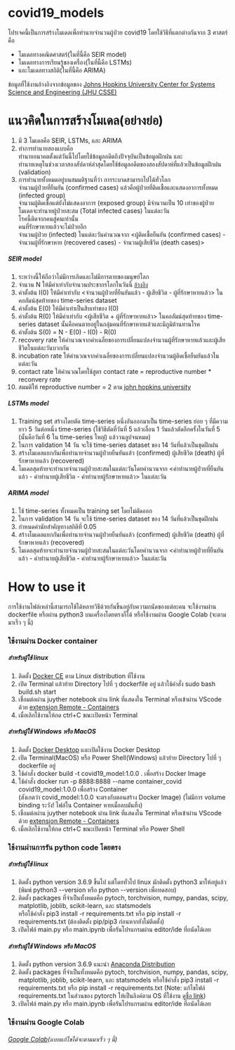 # covid19_models
โปรเจคนี้เป็นการสร้างโมเดลเพื่อทำนายจำนวนผู้ป่วย covid19 โดยใช้วิธีที่แตกต่างกันจาก 3 ศาสตร์คือ 
* โมเดลทางคณิตศาสตร์(ในที่นี้คือ SEIR model) 
* โมเดลทางการเรียนรู้ของเครื่อง(ในที่นี้คือ LSTMs) 
* และโมเดลทางสถิติ(ในที่นี้คือ ARIMA)

ข้อมูลที่ใช้งานอ้างอิงจากข้อมูลของ [Johns Hopkins University Center for Systems Science and Engineering (JHU CSSE)](https://github.com/CSSEGISandData/COVID-19?fbclid=IwAR1CgDWM6JCC7QHLwpGj24LRODW50YWd6DUNGhYVIP90bevwgX_z1EUM0yY)

# แนวคิดในการสร้างโมเดล(อย่างย่อ)

1. มี 3 โมเดลคือ SEIR, LSTMs, และ ARIMA
2. ทำการทำนายสองแบบคือ   
   ทำนายอนาคตตั้งแต่วันนี้ไปโดยใช้ข้อมูลอดีตถึงปัจจุบันเป็นข้อมูลฝึกฝน และ   
   ทำนายเหตุในช่วงเวลาสองสัปดาห์ล่าสุดโดยใช้ข้อมูลอดีตของสองสัปดาห์ที่แล้วเป็นข้อมูลฝึกฝน (validation)   
3. การทำนายทั้งหมดอยู่บนสมมติฐานที่ว่า
   การระบาดสามารถไปได้ทั่วโลก   
   จำนวนผู้ป่วยที่ยืนยัน (confirmed cases) แล้วคือผู้ป่วยที่ติดเชื้อและแสดงอาการทั้งหมด (infected group)   
   จำนวนผู้ติดเชื้อแต่ยังไม่แสดงอาการ (exposed group) มีจำนวนเป็น 10 เท่าของผู้ป่วย   
   โมเดลจะทำนายผู้ป่วยสะสม (Total infected cases) ในแต่ละวัน   
   โรคนี้ติดจากคนสู่คนเท่านั้น   
   คนที่รักษาหายแล้วจะไม่ป่วยอีก   
   จำนวนผู้ป่วย (infected) ในแต่ละวันคำนวณจาก <ผู้ติดเชื้อยืนยัน (confirmed cases) - จำนวนผู้ที่รักษาหาย (recovered cases) - จำนวนผู้เสียชีวิต (death cases)>   
##### SEIR model
1. ระหว่างนี้ให้ถือว่าไม่มีการเกิดและไม่มีการตายของมนุษย์โลก
2. จำนวน N ให้มีค่าเท่ากับจำนวนประชากรโลกในวันนี้ [อ้างอิง](https://www.worldometers.info/world-population/) 
3. ค่าตั้งต้น I(0) ให้มีค่าเท่ากับ <จำนวนผู้ป่วยที่ยืนยันแล้ว - ผู้เสียชีวิต - ผู้ที่รักษาหายแล้ว> ในคอลัมน์สุดท้ายของ time-series dataset
4. ค่าตั้งต้น E(0) ให้มีค่าเท่าเป็นสิบเท่าของ I(0)
5. ค่าตั้งต้น R(0) ให้มีค่าเท่ากับ <ผู้เสียชีวิต + ผู้ที่รักษาหายแล้ว> ในคอลัมน์สุดท้ายของ time-series dataset นั้นคือคนตายอยู่ในกลุ่มคนที่รักษาหายแล้วและมีภูมิต้านทานโรค
6. ค่าตั้งต้น S(0) = N - E(0) - I(0) - R(0)
7. recovery rate ให้คำนวณจากค่าเฉลี่ยของการเปลี่ยนแปลงจำนวนผู้ที่รักษาหายแล้วและผู้เสียชีวิตในแต่ละวันบวกกัน
8. incubation rate ให้คำนวณจากค่าเฉลี่ยของการเปลี่ยนแปลงจำนวนผู้ติดเชื้อยืนยันแล้วในแต่ละวัน
9. contact rate ให้คำนวณโดยใช้สูตร contact rate = reproductive number * reconvery rate
10. สมมติให้ reproductive number = 2 ตาม [john hopkins university](https://systems.jhu.edu/research/public-health/ncov-model/)
##### LSTMs model
1. Training set สร้างโดยตัด time-series หนึ่งอันออกมาเป็น time-series ย่อย ๆ ที่มีความยาว 5 วันต่อหนึ่ง time-series (ใช้วิธีตัดที่วันที่ 5 แล้วเลื่อน 1 วันแล้วตัดอีกครั้งในวันที่ 5 (นั้นคือวันที่ 6 ใน time-series ใหญ่) แล้ววนลูปจนหมด)
2. ในการ validation 14 วัน จะใช้ time-series dataset ของ 14 วันที่แล้วเป็นชุดฝึกฝน
3. สร้างโมเดลแยกกันเพื่อทำนายจำนวนผู้ป่วยยืนยันแล้ว (confirmed) ผู้เสียชีวิต (death) ผู้ที่รักษาหายแล้ว (recovered)
4. โมเดลสุดท้ายจะทำนายจำนวนผู้ป่วยสะสมในแต่ละวันโดยคำนวนจาก <ค่าทำนายผู้ป่วยที่ยืนยันแล้ว - ค่าทำนายผู้เสียชีวิต - ค่าทำนายผู้รักษาหายแล้ว> ในแต่ละวัน
##### ARIMA model
1. ใช้ time-series ทั้งหมดเป็น training set โดยไม่ตัดออก
2. ในการ validation 14 วัน จะใช้ time-series dataset ของ 14 วันที่แล้วเป็นชุดฝึกฝน
3. กำหนดค่านัยสำคัญทางสถิติที่ 0.05
4. สร้างโมเดลแยกกันเพื่อทำนายจำนวนผู้ป่วยยืนยันแล้ว (confirmed) ผู้เสียชีวิต (death) ผู้ที่รักษาหายแล้ว (recovered)
5. โมเดลสุดท้ายจะทำนายจำนวนผู้ป่วยสะสมในแต่ละวันโดยคำนวนจาก <ค่าทำนายผู้ป่วยที่ยืนยันแล้ว - ค่าทำนายผู้เสียชีวิต - ค่าทำนายผู้รักษาหายแล้ว> ในแต่ละวัน

# How to use it
การใช้งานไฟล์เหล่านี้สามารถใช้ได้หลายวิธีด้วยกันขึ้นอยู่กับความถนัดของแต่ละคน จะใช้งานผ่าน dockerfile หรือผ่าน python3 บนเครื่องโดยตรงก็ได้ หรือใช้งานผ่าน Google Colab (จะตามมาเร็ว ๆ นี้)

### ใช้งานผ่าน Docker container
##### สำหรับผู้ใช้ linux
1. ติดตั้ง [Docker CE](https://docs.docker.com/install/linux/docker-ce/ubuntu/) ตาม Linux distribution ที่ใช้งาน
2. เปิด Terminal แล้วย้าย Directory ไปที่ ๆ dockerfile อยู่ แล้วใช้คำสั่ง sudo bash build.sh start
3. เชื่อมต่อผ่าน juyther notebook ผ่าน link ที่แสดงใน Terminal หรือเข้าผ่าน VScode ด้วย [extension Remote - Containers](https://code.visualstudio.com/docs/remote/containers)
4. เมื่อเลิกใช้งานให้กด ctrl+C ขณะเปิดหน้า Terminal
##### สำหรับผู้ใช้ Windows หรือ MacOS
1. ติดตั้ง [Docker Desktop](https://www.docker.com/products/docker-desktop) และเปิดใช้งาน Docker Desktop
2. เปิด Terminal(MacOS) หรือ Power Shell(Windows) แล้วย้าย Directory ไปที่ ๆ dockerfile อยู่
3. ใช้คำสั่ง docker build -t covid19_model:1.0.0 . เพื่อสร้าง Docker Image
4. ใช้คำสั่ง docker run -p 8888:8888 --name container_covid covid19_model:1.0.0 เพื่อสร้าง Container  
   (สังเกตว่า covid_model:1.0.0 จะตรงกับตอนสร้าง Docker Image) (ไม่มีการ volume binding ระวัง! ไฟล์ใน Container หายเมื่อลบมันทิ้ง)
5. เชื่อมต่อผ่าน juyther notebook ผ่าน link ที่แสดงใน Terminal หรือเข้าผ่าน VScode ด้วย [extension Remote - Containers](https://code.visualstudio.com/docs/remote/containers)
6. เมื่อเลิกใช้งานให้กด ctrl+C ขณะเปิดหน้า Terminal หรือ Power Shell

### ใช้งานผ่านการรัน python code โดยตรง
##### สำหรับผู้ใช้ linux
1. ติดตั้ง python version 3.6.9 ขึ้นไป แต่โดยทั่วไป linux มักติดตั้ง python3 มาให้อยู่แล้ว (พิมพ์ python3 --version หรือ python --version เพื่อทดสอบ)
2. ติดตั้ง packages ที่จำเป็นทั้งหมดคือ pytoch, torchvision, numpy, pandas, scipy, matplotlib, joblib, scikit-learn, และ statsmodels   
   หรือใช้คำสั่ง pip3 install -r requirements.txt หรือ pip install -r requirements.txt (ต้องติดตั้ง pip/pip3 ก่อนหากยังไม่ติดตั้ง)
3. เปิดไฟล์ main.py หรือ main.ipynb เพื่อรันโปรแกรมผ่าน editor/ide ที่ถนัดได้เลย
##### สำหรับผู้ใช้ Windows หรือ MacOS
1. ติดตั้ง python version 3.6.9 แนะนำ [Anaconda Distribution](https://www.anaconda.com/distribution/)
2. ติดตั้ง packages ที่จำเป็นทั้งหมดคือ pytoch, torchvision, numpy, pandas, scipy, matplotlib, joblib, scikit-learn, และ statsmodels 
   หรือใช้คำสั่ง pip3 install -r requirements.txt หรือ pip install -r requirements.txt (Note: แก้ไขไฟล์ requirements.txt ในส่วนของ pytorch ให้เป็นลิงค์ตาม OS ที่ใช้งาน [ดูชื่อ link](https://download.pytorch.org/whl/cpu/torch_stable.html))
3. เปิดไฟล์ main.py หรือ main.ipynb เพื่อรันโปรแกรมผ่าน editor/ide ที่ถนัดได้เลย

### ใช้งานผ่าน Google Colab
###### [Google Colab](https://colab.research.google.com/drive/1mLQAKkSjh2RcQ7fKAC8OzfM6P4SqhMWG?fbclid=IwAR3ZD5Zl-4bw_ECZKLXqySlq6re-RBsipjJh9muKdFmKVcSUB1h9yu1MLBE)(แบบแก้ไขได้จะตามมาเร็ว ๆ นี้)
